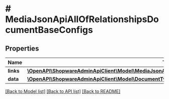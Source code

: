 # # MediaJsonApiAllOfRelationshipsDocumentBaseConfigs

## Properties

Name | Type | Description | Notes
------------ | ------------- | ------------- | -------------
**links** | [**\OpenAPI\ShopwareAdminApiClient\Model\MediaJsonApiAllOfRelationshipsDocumentBaseConfigsLinks**](MediaJsonApiAllOfRelationshipsDocumentBaseConfigsLinks.md) |  | [optional]
**data** | [**\OpenAPI\ShopwareAdminApiClient\Model\DocumentTypeJsonApiAllOfRelationshipsDocumentBaseConfigsData[]**](DocumentTypeJsonApiAllOfRelationshipsDocumentBaseConfigsData.md) |  | [optional]

[[Back to Model list]](../../README.md#models) [[Back to API list]](../../README.md#endpoints) [[Back to README]](../../README.md)
